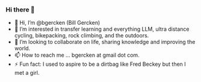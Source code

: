### Hi there 👋

- 👋 Hi, I’m @bgercken (Bill Gercken)
- 👀 I’m interested in transfer learning and everything LLM, ultra distance cycling, bikepacking, rock climbing, and the outdoors.
- 💞️ I’m looking to collaborate on life, sharing knowledge and improving the world.
- 📫 How to reach me ... bgercken at gmail dot com.
- ⚡ Fun fact: I used to aspire to be a dirtbag like Fred Beckey but then I met a girl.

<!---
billgercken/billgercken is a ✨ special ✨ repository because its `README.md` (this file) appears on your GitHub profile.
You can click the Preview link to take a look at your changes.
--->

